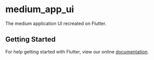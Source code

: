 # medium_app_ui

The medium application UI recreated on Flutter.

## Getting Started

For help getting started with Flutter, view our online
[documentation](https://flutter.io/).
